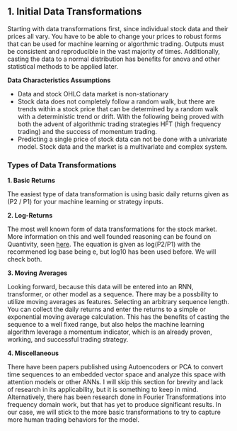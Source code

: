 ## 1. Initial Data Transformations

Starting with data transformations first, since individual stock data and their prices all vary. You have to be able to change your prices to robust forms that can be used for machine learning or algorthmic trading. Outputs must be consistent and reproducible in the vast majority of times. Additionally, casting the data to a normal distribution has benefits for anova and other statistical methods to be applied later.

**Data Characteristics Assumptions**

- Data and stock OHLC data market is non-stationary
- Stock data does not completely follow a random walk, but there are trends within a stock price that can be determined by a random walk with a deterministic trend or drift. With the following being proved with both the advent of algorithmic trading strategies HFT (high frequency trading) and the success of momentum trading.
- Predicting a single price of stock data can not be done with a univariate model. Stock data and the market is a multivariate and complex system.

### Types of Data Transformations

**1. Basic Returns**

The easiest type of data transformation is using basic daily returns given as (P2 / P1) for your machine learning or strategy inputs.

**2. Log-Returns**

The most well known form of data transformations for the stock market. More information on this and well founded reasoning can be found on Quantivity, seen [here](https://quantivity.wordpress.com/2011/02/21/why-log-returns/). The equation is given as log(P2/P1) with the recommened log base being e, but log10 has been used before. We will check both.

**3. Moving Averages**

Looking forward, because this data will be entered into an RNN, transformer, or other model as a sequence. There may be a possbility to utilize moving averages as features. Selecting an arbitrary sequence length. You can collect the daily returns and enter the returns to a simple or exponential moving average calculation. This has the benefits of casting the sequence to a well fixed range, but also helps the machine learning algorithm leverage a momentum indicator, which is an already proven, working, and successful trading strategy.

**4. Miscellaneous**

There have been papers published using Autoencoders or PCA to convert time sequences to an embedded vector space and analyze this space with attention models or other ANNs. I will skip this section for brevity and lack of research in its applicability, but it is something to keep in mind. Alternatively, there has been research done in Fourier Transformations into frequency domain work, but that has yet to produce significant results. In our case, we will stick to the more basic transformations to try to capture more human trading behaviors for the model.
